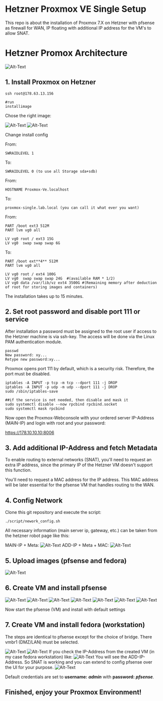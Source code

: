 # Hetzner Proxmox VE Single Setup

This repo is about the installation of Proxmox 7.X on Hetzner with pfsense as firewall for WAN, IP floating with additional IP address for the VM's to allow SNAT.

# Hetzner Promox Architecture

<img src="img/proxmox/arch.png" alt="Alt-Text" title="Hetzner Proxmox Architecture" />

## 1. Install Proxmox on Hetzner

    ssh root@178.63.13.156

    #run
    installimage

Chose the right image:

<img src="img/proxmox/proxmox-0.png" alt="Alt-Text" title="" />
<img src="img/proxmox/proxmox-1.png" alt="Alt-Text" title="" />

Change install config

From:

    SWRAIDLEVEL 1

To:

    SWRAIDLEVEL 0 (to use all Storage sda+sdb)

From:

    HOSTNAME Proxmox-Ve.localhost

To:

    proxmox-single.lab.local (you can call it what ever you want)

From:

    PART /boot ext3 512M
    PART lvm vg0 all

    LV vg0 root / ext3 15G
    LV vg0  swap swap swap 6G

To:

    PART /boot ext**4** 512M
    PART lvm vg0 all

    LV vg0 root / ext4 100G
    LV vg0  swap swap swap 24G  #(available RAM * 1/2)
    LV vg0 data /var/lib/vz ext4 3500G #(Remaining memory after deduction of root for storing images and containers)

The installation takes up to 15 minutes.

## 2. Set root password and disable port 111 or service

After installation a password must be assigned to the root user if access to the Hetzner machine is via ssh-key. The access will be done via the Linux PAM authentication module.

    passwd
    New password: xy...
    Retype new password:xy...

Proxmox opens port 111 by default, which is a security risk. Therefore, the port must be disabled.

    iptables -A INPUT -p tcp -m tcp --dport 111 -j DROP
    iptables -A INPUT -p udp -m udp --dport 111 -j DROP
    sudo /sbin/iptables-save

    ##if the service is not needed, then disable and mask it
    sudo systemctl disable --now rpcbind rpcbind.socket
    sudo systemctl mask rpcbind

Now open the Proxmox-Webconsole with your ordered server IP-Address (MAIN-IP) and login with root and your password:

https://178.10.10.10:8006

## 3. Add additional IP-Address and fetch Metadata

To enable routing to external networks (SNAT), you'll need to request an extra IP address, since the primary IP of the Hetzner VM doesn't support this function.

You'll need to request a MAC address for the IP address. This MAC address will be later essential for the pfsense VM that handles routing to the WAN.

## 4. Config Network

Clone this git repository and execute the script:

    ./script/nework_config.sh

All necessary information (main server ip, gateway, etc.) can be taken from the hetzner robot page like this:

MAIN-IP + Meta:
<img src="img/hetzner/fetch-meta-0.png" alt="Alt-Text" title="" />
ADD-IP + Meta + MAC:
<img src="img/hetzner/fetch-meta-2.png" alt="Alt-Text" title="" />

## 5. Upload images (pfsense and fedora)

<img src="img/proxmox/proxmox-2.png" alt="Alt-Text" title="" />

## 6. Create VM and install pfsense

<img src="img/pfsense/pfsense-0.png" alt="Alt-Text" title="" />
<img src="img/pfsense/pfsense-1.png" alt="Alt-Text" title="" />
<img src="img/pfsense/pfsense-2.png" alt="Alt-Text" title="" />
<img src="img/pfsense/pfsense-3.png" alt="Alt-Text" title="" />
<img src="img/pfsense/pfsense-4.png" alt="Alt-Text" title="" />
<img src="img/pfsense/pfsense-5.png" alt="Alt-Text" title="" />
<img src="img/pfsense/pfsense-6.png" alt="Alt-Text" title="" />

Now start the pfsense (VM) and install with default settings

## 7. Create VM and install fedora (workstation)

The steps are identical to pfsense except for the choice of bridge. There vmbr1 (DMZ/LAN) must be selected.

<img src="img/fedora/fedora-0.png" alt="Alt-Text" title="" />
<img src="img/fedora/fedora-1.png" alt="Alt-Text" title="" />
If you check the IP-Address from the created VM (in my case fedora workstation) like:
<img src="img/fedora/fedora-2.png" alt="Alt-Text" title="" />
You will see the ADD-IP-Address. So SNAT is working and you can extend to config pfsense over the UI for your purpose.

<img src="img/pfsense/pfsense-7.png" alt="Alt-Text" title="" />

Default credentials are set to **username:** **_admin_** with **password:** **_pfsense_**.

## **Finished, enjoy your Proxmox Environment!**
